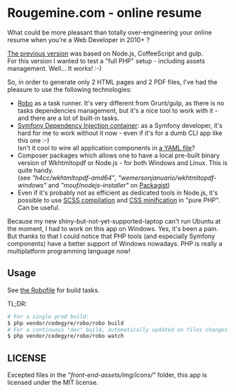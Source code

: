 # Rougemine.com - online resume

What could be more pleasant than totally over-engineering your online resume when you're a Web Developer in 2010+ ?

[The previous version](https://github.com/DrBenton/rougemine.com-online-resume/tree/v1) was based on Node.js, CoffeeScript and gulp.  
For this version I wanted to test a "full PHP" setup - including assets management. Well... It works! :-)

So, in order to generate only 2 HTML pages and 2 PDF files, I've had the pleasure to use the following technologies:
 * [Robo](http://robo.li/) as a task runner. It's very different from Grunt/gulp, as there is no tasks dependencies management, but it's a nice tool to work with it - and there are a lot of built-in tasks.
 * [Symfony Dependency Injection container](http://symfony.com/doc/current/components/dependency_injection/introduction.html): as a Symfony developer, it's hard for me to work without it now - even if it's for a dumb CLI app like this one :-)  
   Isn't it cool to wire all application components in [a YAML file](https://github.com/DrBenton/rougemine.com-online-resume/blob/master/src/Rougemine/Resume/Resources/config/services.yml)?
 * Composer packages which allows one to have a local pre-built binary version of Wkhtmltopdf or Node.js - for both Windows and Linux. This is quite handy.  
   (see *"h4cc/wkhtmltopdf-amd64"*, *"wemersonjanuario/wkhtmltopdf-windows"* and *"mouf/nodejs-installer"* on [Packagist](https://packagist.org/))
 * Even if it's probably not as efficient as dedicated tools in Node.js, it's possible to use [SCSS compilation](http://leafo.github.io/scssphp/) and [CSS minification](https://github.com/natxet/CssMin) in "pure PHP". Can be useful.
 
Because my new shiny-but-not-yet-supported-laptop can't run Ubuntu at the moment, I had to work on this app on Windows. Yes, it's been a pain.  
But thanks to that I could notice that PHP tools (and especially Symfony components) have a better support of Windows nowadays. PHP is really a multiplatform programming language now!

## Usage

See [the Robofile](https://github.com/DrBenton/rougemine.com-online-resume/blob/master/RoboFile.php) for build tasks.

TL;DR:
```bash
# For a single prod build:
$ php vendor/codegyre/robo/robo build
# For a continuous "dev" build, automatically updated on files changes:
$ php vendor/codegyre/robo/robo watch
```

## LICENSE

Excepted files in the *"front-end-assets/img/icons/"* folder, this app is licensed under the MIT license.
